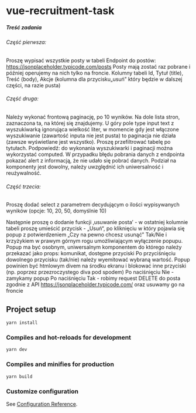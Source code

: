 # vue-recruitment-task

##### Treść zadania

###### Część pierwsza:
Proszę wypisać wszystkie posty w tabeli
Endpoint do postów: https://jsonplaceholder.typicode.com/posts
Posty mają zostać raz pobrane i później operujemy na nich tylko na froncie.
Kolumny tabeli Id, Tytuł (title), Treść (body), Akcje (kolumna dla przycisku„usuń” który będzie w dalszej części, na razie pusta)

###### Część druga:
Należy wykonać frontową paginację, po 10 wyników. Na dole lista stron, zaznaczona ta, na której się znajdujemy.
U góry pole type input text z wyszukiwarką ignorująca wielkość liter, w momencie gdy jest włączone wyszukiwanie (zawartość inputa nie jest pusta) to paginacja nie działa (zawsze wyświetlane jest wszystko). Proszę przefiltrować tabelę po tytułach.
Podpowiedź: do wykonania wyszukiwarki i paginacji można wykorzystać computed.
W przypadku błędu pobrania danych z endpointa pokazać alert z informacją, że nie udało się pobrać danych.
Podział na komponenty jest dowolny, należy uwzględnić ich uniwersalność i reużywalność.

###### Część trzecia:
Proszę dodać select z parametrem decydującym o ilości wypisywanych wyników (opcje: 10, 20, 50, domyślnie 10)

Następnie proszę o dodanie funkcji ‚usuwanie posta’ - w ostatniej kolumnie tabeli proszę umieścić przycisk - „Usuń“,
po kliknięciu w który pojawia się popup z potwierdzeniem „Czy na pewno chcesz usunąć” Tak/Nie i krzyżykiem w prawym górnym rogu umożliwiającym wyłączenie popupu.
Popup ma być osobnym, uniwersalnym komponentem do którego należy przekazać jako props: komunikat, dostępne przyciski
Po przyciśnięciu dowolnego przycisku (tak/nie) należy wyemitować wybraną wartość.
Popup powinien być htmlowym divem na środku ekranu i blokować inne przyciski (np. poprzez przezroczystego diva pod spodem)
Po naciśnięciu Nie - zamykamy popup
Po naciśnięciu Tak - robimy request DELETE do posta zgodnie z API https://jsonplaceholder.typicode.com/ oraz usuwamy go na froncie

## Project setup
```
yarn install
```

### Compiles and hot-reloads for development
```
yarn dev
```

### Compiles and minifies for production
```
yarn build
```

### Customize configuration
See [Configuration Reference](https://cli.vuejs.org/config/).
